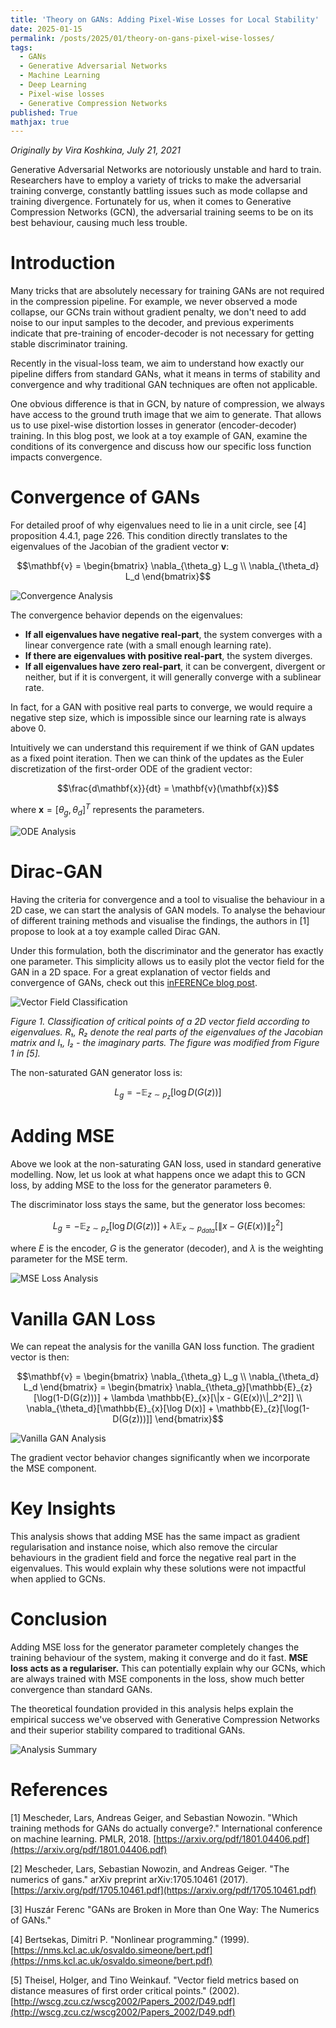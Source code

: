 ```yaml
---
title: 'Theory on GANs: Adding Pixel-Wise Losses for Local Stability'
date: 2025-01-15
permalink: /posts/2025/01/theory-on-gans-pixel-wise-losses/
tags:
  - GANs
  - Generative Adversarial Networks
  - Machine Learning
  - Deep Learning
  - Pixel-wise losses
  - Generative Compression Networks
published: True 
mathjax: true
---
```


*Originally by Vira Koshkina, July 21, 2021*

Generative Adversarial Networks are notoriously unstable and hard to train. Researchers have to employ a variety of tricks to make the adversarial training converge, constantly battling issues such as mode collapse and training divergence. Fortunately for us, when it comes to Generative Compression Networks (GCN), the adversarial training seems to be on its best behaviour, causing much less trouble.

# Introduction

Many tricks that are absolutely necessary for training GANs are not required in the compression pipeline. For example, we never observed a mode collapse, our GCNs train without gradient penalty, we don't need to add noise to our input samples to the decoder, and previous experiments indicate that pre-training of encoder-decoder is not necessary for getting stable discriminator training. 

Recently in the visual-loss team, we aim to understand how exactly our pipeline differs from standard GANs, what it means in terms of stability and convergence and why traditional GAN techniques are often not applicable.

One obvious difference is that in GCN, by nature of compression, we always have access to the ground truth image that we aim to generate. That allows us to use pixel-wise distortion losses in generator (encoder-decoder) training. In this blog post, we look at a toy example of GAN, examine the conditions of its convergence and discuss how our specific loss function impacts convergence.

# Convergence of GANs

For detailed proof of why eigenvalues need to lie in a unit circle, see [4] proposition 4.4.1, page 226. This condition directly translates to the eigenvalues of the Jacobian of the gradient vector **v**:

$$\mathbf{v} = \begin{bmatrix} \nabla_{\theta_g} L_g \\ \nabla_{\theta_d} L_d \end{bmatrix}$$

![Convergence Analysis](/images/gans_theory_page_2.png)

The convergence behavior depends on the eigenvalues:

- **If all eigenvalues have negative real-part**, the system converges with a linear convergence rate (with a small enough learning rate).
- **If there are eigenvalues with positive real-part**, the system diverges.
- **If all eigenvalues have zero real-part**, it can be convergent, divergent or neither, but if it is convergent, it will generally converge with a sublinear rate.

In fact, for a GAN with positive real parts to converge, we would require a negative step size, which is impossible since our learning rate is always above 0.

Intuitively we can understand this requirement if we think of GAN updates as a fixed point iteration. Then we can think of the updates as the Euler discretization of the first-order ODE of the gradient vector:

$$\frac{d\mathbf{x}}{dt} = \mathbf{v}(\mathbf{x})$$

where $\mathbf{x} = [\theta_g, \theta_d]^T$ represents the parameters.

![ODE Analysis](/images/gans_theory_page_3.png)

# Dirac-GAN

Having the criteria for convergence and a tool to visualise the behaviour in a 2D case, we can start the analysis of GAN models. To analyse the behaviour of different training methods and visualise the findings, the authors in [1] propose to look at a toy example called Dirac GAN.

Under this formulation, both the discriminator and the generator has exactly one parameter. This simplicity allows us to easily plot the vector field for the GAN in a 2D space. For a great explanation of vector fields and convergence of GANs, check out this [inFERENCe blog post](https://www.inference.vc/my-notes-on-the-numerics-of-gans/).

![Vector Field Classification](/images/gans_theory_page_4.png)

*Figure 1. Classification of critical points of a 2D vector field according to eigenvalues. R₁, R₂ denote the real parts of the eigenvalues of the Jacobian matrix and I₁, I₂ - the imaginary parts. The figure was modified from Figure 1 in [5].*

The non-saturated GAN generator loss is:

$$L_g = -\mathbb{E}_{z \sim p_z}[\log D(G(z))]$$

# Adding MSE

Above we look at the non-saturating GAN loss, used in standard generative modelling. Now, let us look at what happens once we adapt this to GCN loss, by adding MSE to the loss for the generator parameters θ. 

The discriminator loss stays the same, but the generator loss becomes:

$$L_g = -\mathbb{E}_{z \sim p_z}[\log D(G(z))] + \lambda \mathbb{E}_{x \sim p_{data}}[\|x - G(E(x))\|_2^2]$$

where $E$ is the encoder, $G$ is the generator (decoder), and $\lambda$ is the weighting parameter for the MSE term.

![MSE Loss Analysis](/images/gans_theory_page_5.png)

# Vanilla GAN Loss

We can repeat the analysis for the vanilla GAN loss function. The gradient vector is then:

$$\mathbf{v} = \begin{bmatrix} \nabla_{\theta_g} L_g \\ \nabla_{\theta_d} L_d \end{bmatrix} = \begin{bmatrix} \nabla_{\theta_g}[\mathbb{E}_{z}[\log(1-D(G(z)))] + \lambda \mathbb{E}_{x}[\|x - G(E(x))\|_2^2]] \\ \nabla_{\theta_d}[\mathbb{E}_{x}[\log D(x)] + \mathbb{E}_{z}[\log(1-D(G(z)))]] \end{bmatrix}$$

![Vanilla GAN Analysis](/images/gans_theory_page_6.png)

The gradient vector behavior changes significantly when we incorporate the MSE component.

# Key Insights

This analysis shows that adding MSE has the same impact as gradient regularisation and instance noise, which also remove the circular behaviours in the gradient field and force the negative real part in the eigenvalues. This would explain why these solutions were not impactful when applied to GCNs.

# Conclusion

Adding MSE loss for the generator parameter completely changes the training behaviour of the system, making it converge and do it fast. **MSE loss acts as a regulariser.** This can potentially explain why our GCNs, which are always trained with MSE components in the loss, show much better convergence than standard GANs.

The theoretical foundation provided in this analysis helps explain the empirical success we've observed with Generative Compression Networks and their superior stability compared to traditional GANs.

![Analysis Summary](/images/gans_theory_page_7.png)

# References

[1] Mescheder, Lars, Andreas Geiger, and Sebastian Nowozin. "Which training methods for GANs do actually converge?." International conference on machine learning. PMLR, 2018. [https://arxiv.org/pdf/1801.04406.pdf](https://arxiv.org/pdf/1801.04406.pdf)

[2] Mescheder, Lars, Sebastian Nowozin, and Andreas Geiger. "The numerics of gans." arXiv preprint arXiv:1705.10461 (2017). [https://arxiv.org/pdf/1705.10461.pdf](https://arxiv.org/pdf/1705.10461.pdf)

[3] Huszár Ferenc "GANs are Broken in More than One Way: The Numerics of GANs."

[4] Bertsekas, Dimitri P. "Nonlinear programming." (1999). [https://nms.kcl.ac.uk/osvaldo.simeone/bert.pdf](https://nms.kcl.ac.uk/osvaldo.simeone/bert.pdf)

[5] Theisel, Holger, and Tino Weinkauf. "Vector field metrics based on distance measures of first order critical points." (2002). [http://wscg.zcu.cz/wscg2002/Papers_2002/D49.pdf](http://wscg.zcu.cz/wscg2002/Papers_2002/D49.pdf) 